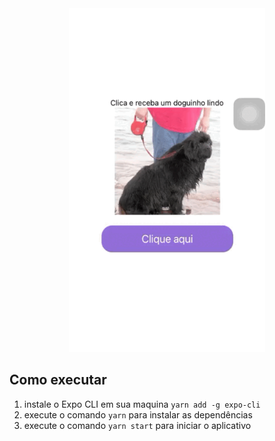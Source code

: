 <div align="center">
  <img src="video.gif" height="550px" alt="Video"/>
</div>


## Como executar
1. instale o Expo CLI em sua maquina `yarn add -g expo-cli`
2. execute o comando `yarn` para instalar as dependências
3. execute o comando `yarn start` para iniciar o aplicativo
